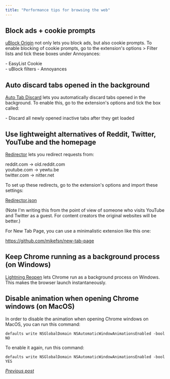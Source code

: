 ```yaml
---
title: "Performance tips for browsing the web"
---
```


## Block ads + cookie prompts

[uBlock Origin](https://chrome.google.com/webstore/detail/ublock-origin/cjpalhdlnbpafiamejdnhcphjbkeiagm) not only lets you block ads, but also cookie prompts. To enable blocking of cookie prompts, go to the extension's options > Filter lists and tick these boxes under Annoyances:

\- EasyList Cookie  
\- uBlock filters - Annoyances

## Auto discard tabs opened in the background

[Auto Tab Discard](https://chrome.google.com/webstore/detail/auto-tab-discard/jhnleheckmknfcgijgkadoemagpecfol) lets you automatically discard tabs opened in the background. To enable this, go to the extension's options and tick the box called:

\- Discard all newly opened inactive tabs after they get loaded

## Use lightweight alternatives of Reddit, Twitter, YouTube and the homepage

[Redirector](https://chrome.google.com/webstore/detail/redirector/ocgpenflpmgnfapjedencafcfakcekcd) lets you redirect requests from:

reddit.com -> old.reddit.com  
youtube.com -> yewtu.be  
twitter.com -> nitter.net

To set up these redirects, go to the extension's options and import these settings:

[Redirector.json](https://gist.githubusercontent.com/mikefsn/e28c1a6f910dcaf6bceada4e414a16ed/raw/122578be478309fb3cba023c37173b62abf97f3e/Redirector.json)

(Note I'm writing this from the point of view of someone who visits YouTube and Twitter as a guest. For content creators the original websites will be better.)

For New Tab Page, you can use a minimalistic extension like this one:

https://github.com/mikefsn/new-tab-page

## Keep Chrome running as a background process (on Windows)

[Lightning Reopen](https://chrome.google.com/webstore/detail/lightning-reopen/ahphokgmcecbjeipkfkamcdmemghkaph) lets Chrome run as a background process on Windows. This makes the browser launch instantaneously.

## Disable animation when opening Chrome windows (on MacOS)

In order to disable the animation when opening Chrome windows on MacOS, you can run this command:

```
defaults write NSGlobalDomain NSAutomaticWindowAnimationsEnabled -bool NO
```

To enable it again, run this command:

```
defaults write NSGlobalDomain NSAutomaticWindowAnimationsEnabled -bool YES
```

[_Previous post_](https://mikefsn.github.io/2022/10/22/how-the-zig-team-pushes-a-narrative.html)
